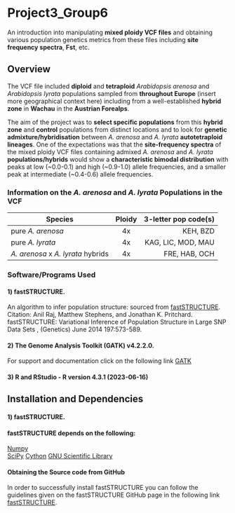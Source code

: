 # Project3_Group6
An introduction into manipulating **mixed ploidy VCF files** and obtaining various population genetics metrics from these files including **site frequency spectra**, **Fst**, etc.

## **Overview**
The VCF file included **diploid** and **tetraploid** *Arabidopsis arenosa* and *Arabidopsis lyrata* populations sampled from **throughout Europe** (insert more geographical context here) including from a well-established **hybrid zone** in **Wachau** in the **Austrian Forealps**. 

The aim of the project was to **select specific populations** from this **hybrid zone** and **control** populations from distinct locations and to look for **genetic admixture/hybridisation** between *A. arenosa* and *A. lyrata* **autotetraploid lineages**. One of the expectations was that the **site-frequency spectra** of the mixed ploidy VCF files containing admixed *A. arenosa* and *A. lyrata* **populations/hybrids** would show a **characteristic bimodal distribution** with peaks at low (~0.0-0.1) and high (~0.9-1.0) allele frequencies, and a smaller peak at intermediate (~0.4-0.6) allele frequencies. 

### Information on the *A. arenosa* and *A. lyrata* Populations in the VCF

| Species        | Ploidy           | 3-letter pop code(s) |
| ------------- |:-------------:| -----:|
| pure *A. arenosa* | 4x | KEH, BZD |
| pure *A. lyrata*  | 4x | KAG, LIC, MOD, MAU |
| *A. arenosa* x *A. lyrata* hybrids | 4x | FRE, HAB, OCH |  


### **Software/Programs Used**
#### **1) fastSTRUCTURE**.
An algorithm to infer population structure: sourced from [fastSTRUCTURE](https://rajanil.github.io/fastStructure/). 
Citation: Anil Raj, Matthew Stephens, and Jonathan K. Pritchard. fastSTRUCTURE: Variational Inference of Population Structure in Large SNP Data Sets , (Genetics) June 2014 197:573-589.
#### **2) The Genome Analysis Toolkit (GATK) v4.2.2.0**. 
For support and documentation click on the following link [GATK](https://software.broadinstitute.org/gatk/) 
#### **3) R and RStudio - R version 4.3.1 (2023-06-16)**


## Installation and Dependencies 
#### 1) fastSTRUCTURE.
#### fastSTRUCTURE depends on the following:
[Numpy](https://numpy.org/)   
[SciPy](https://scipy.org/) 
[Cython](https://cython.org/) 
[GNU Scientific Library](https://www.gnu.org/software/gsl/)  

#### Obtaining the Source code from GitHub
In order to successfully install fastSTRUCTURE you can follow the guidelines given on the fastSTRUCTURE GitHub page in the following link [fastSTRUCTURE](https://rajanil.github.io/fastStructure/).



